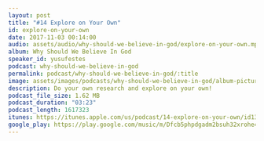 ```yaml
---
layout: post
title: "#14 Explore on Your Own"
id: explore-on-your-own
date: 2017-11-03 00:14:00
audio: assets/audio/why-should-we-believe-in-god/explore-on-your-own.mp3
album: Why Should We Believe In God
speaker_id: yusufestes
podcast: why-should-we-believe-in-god
permalink: podcast/why-should-we-believe-in-god/:title
image: assets/images/podcasts/why-should-we-believe-in-god/album-picture-small.jpg
description: Do your own research and explore on your own!
podcast_file_size: 1.62 MB
podcast_duration: "03:23"
podcast_length: 1617323
itunes: https://itunes.apple.com/us/podcast/14-explore-on-your-own/id1312646688?i=1000394707137
google_play: https://play.google.com/music/m/Dfcb5phpdgadm2bsuh32xrohe4m?t=14_Explore_on_Your_Own-Why_Should_We_Believe_In_God
---
```


